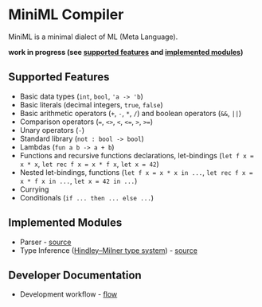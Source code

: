 # MiniML Compiler

MiniML is a minimal dialect of ML (Meta Language).

**work in progress (see [supported features](#supported-features) and [implemented modules](#implemented-modules))**

## Supported Features

- Basic data types (`int`, `bool`, `'a -> 'b`)
- Basic literals (decimal integers, `true`, `false`)
- Basic arithmetic operators (`+`, `-`, `*`, `/`) and boolean operators (`&&`, `||`)
- Comparison operators (`=`, `<>`, `<`, `<=`, `>`, `>=`)
- Unary operators (`-`)
- Standard library (`not : bool -> bool`)
- Lambdas (`fun a b -> a + b`)
- Functions and recursive functions declarations, let-bindings (`let f x = x * x`, `let rec f x = x * f x`, `let x = 42`)
- Nested let-bindings, functions (`let f x = x * x in ...`, `let rec f x = x * f x in ...`, `let x = 42 in ...`)
- Currying
- Conditionals (`if ... then ... else ...`)

## Implemented Modules

- Parser - [source](lib/Parser/)
- Type Inference ([Hindley–Milner type system](https://en.wikipedia.org/wiki/Hindley%E2%80%93Milner_type_system)) - [source](lib/TypeInference/)

## Developer Documentation

- Development workflow - [flow](docs/dev/flow.md)
